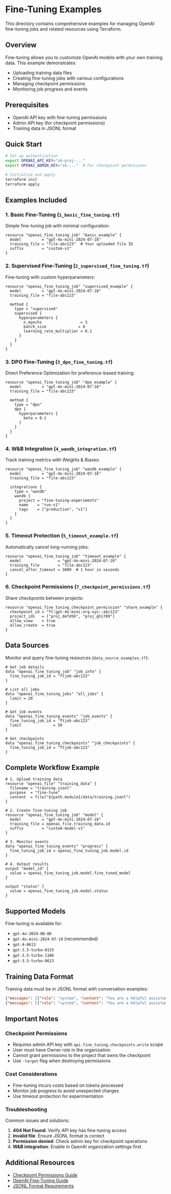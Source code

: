 # Fine-Tuning Examples

This directory contains comprehensive examples for managing OpenAI fine-tuning jobs and related resources using Terraform.

## Overview

Fine-tuning allows you to customize OpenAI models with your own training data. This example demonstrates:

- Uploading training data files
- Creating fine-tuning jobs with various configurations
- Managing checkpoint permissions
- Monitoring job progress and events

## Prerequisites

- OpenAI API key with fine-tuning permissions
- Admin API key (for checkpoint permissions)
- Training data in JSONL format

## Quick Start

```bash
# Set up authentication
export OPENAI_API_KEY="sk-proj-..."
export OPENAI_ADMIN_KEY="sk-..."  # For checkpoint permissions

# Initialize and apply
terraform init
terraform apply
```

## Examples Included

### 1. Basic Fine-Tuning (`1_basic_fine_tuning.tf`)

Simple fine-tuning job with minimal configuration:

```hcl
resource "openai_fine_tuning_job" "basic_example" {
  model         = "gpt-4o-mini-2024-07-18"
  training_file = "file-abc123"  # Your uploaded file ID
  suffix        = "custom-v1"
}
```

### 2. Supervised Fine-Tuning (`2_supervised_fine_tuning.tf`)

Fine-tuning with custom hyperparameters:

```hcl
resource "openai_fine_tuning_job" "supervised_example" {
  model         = "gpt-4o-mini-2024-07-18"
  training_file = "file-abc123"
  
  method {
    type = "supervised"
    supervised {
      hyperparameters {
        n_epochs                 = 3
        batch_size              = 8
        learning_rate_multiplier = 0.1
      }
    }
  }
}
```

### 3. DPO Fine-Tuning (`3_dpo_fine_tuning.tf`)

Direct Preference Optimization for preference-based training:

```hcl
resource "openai_fine_tuning_job" "dpo_example" {
  model         = "gpt-4o-mini-2024-07-18"
  training_file = "file-abc123"
  
  method {
    type = "dpo"
    dpo {
      hyperparameters {
        beta = 0.1
      }
    }
  }
}
```

### 4. W&B Integration (`4_wandb_integration.tf`)

Track training metrics with Weights & Biases:

```hcl
resource "openai_fine_tuning_job" "wandb_example" {
  model         = "gpt-4o-mini-2024-07-18"
  training_file = "file-abc123"
  
  integrations {
    type = "wandb"
    wandb {
      project = "fine-tuning-experiments"
      name    = "run-v1"
      tags    = ["production", "v1"]
    }
  }
}
```

### 5. Timeout Protection (`5_timeout_example.tf`)

Automatically cancel long-running jobs:

```hcl
resource "openai_fine_tuning_job" "timeout_example" {
  model                = "gpt-4o-mini-2024-07-18"
  training_file        = "file-abc123"
  cancel_after_timeout = 3600  # 1 hour in seconds
}
```

### 6. Checkpoint Permissions (`7_checkpoint_permissions.tf`)

Share checkpoints between projects:

```hcl
resource "openai_fine_tuning_checkpoint_permission" "share_example" {
  checkpoint_id = "ft:gpt-4o-mini:org-xyz::abc123"
  project_ids   = ["proj_def456", "proj_ghi789"]
  allow_view    = true
  allow_create  = true
}
```

## Data Sources

Monitor and query fine-tuning resources (`data_source_examples.tf`):

```hcl
# Get job details
data "openai_fine_tuning_job" "job_info" {
  fine_tuning_job_id = "ftjob-abc123"
}

# List all jobs
data "openai_fine_tuning_jobs" "all_jobs" {
  limit = 20
}

# Get job events
data "openai_fine_tuning_events" "job_events" {
  fine_tuning_job_id = "ftjob-abc123"
  limit              = 50
}

# Get checkpoints
data "openai_fine_tuning_checkpoints" "job_checkpoints" {
  fine_tuning_job_id = "ftjob-abc123"
}
```

## Complete Workflow Example

```hcl
# 1. Upload training data
resource "openai_file" "training_data" {
  filename = "training.jsonl"
  purpose  = "fine-tune"
  content  = file("${path.module}/data/training.jsonl")
}

# 2. Create fine-tuning job
resource "openai_fine_tuning_job" "model" {
  model         = "gpt-4o-mini-2024-07-18"
  training_file = openai_file.training_data.id
  suffix        = "custom-model-v1"
}

# 3. Monitor events
data "openai_fine_tuning_events" "progress" {
  fine_tuning_job_id = openai_fine_tuning_job.model.id
}

# 4. Output results
output "model_id" {
  value = openai_fine_tuning_job.model.fine_tuned_model
}

output "status" {
  value = openai_fine_tuning_job.model.status
}
```

## Supported Models

Fine-tuning is available for:

- `gpt-4o-2024-08-06`
- `gpt-4o-mini-2024-07-18` (recommended)
- `gpt-4-0613`
- `gpt-3.5-turbo-0125`
- `gpt-3.5-turbo-1106`
- `gpt-3.5-turbo-0613`

## Training Data Format

Training data must be in JSONL format with conversation examples:

```json
{"messages": [{"role": "system", "content": "You are a helpful assistant."}, {"role": "user", "content": "Hello"}, {"role": "assistant", "content": "Hi! How can I help you?"}]}
{"messages": [{"role": "system", "content": "You are a helpful assistant."}, {"role": "user", "content": "What's the weather?"}, {"role": "assistant", "content": "I don't have access to real-time weather data."}]}
```

## Important Notes

### Checkpoint Permissions

- Requires admin API key with `api.fine_tuning.checkpoints.write` scope
- User must have Owner role in the organization
- Cannot grant permissions to the project that owns the checkpoint
- Use `-target` flag when destroying permissions

### Cost Considerations

- Fine-tuning incurs costs based on tokens processed
- Monitor job progress to avoid unexpected charges
- Use timeout protection for experimentation

### Troubleshooting

Common issues and solutions:

1. **404 Not Found**: Verify API key has fine-tuning access
2. **Invalid file**: Ensure JSONL format is correct
3. **Permission denied**: Check admin key for checkpoint operations
4. **W&B integration**: Enable in OpenAI organization settings first

## Additional Resources

- [Checkpoint Permissions Guide](./README-CHECKPOINT-PERMISSIONS.md)
- [OpenAI Fine-Tuning Guide](https://platform.openai.com/docs/guides/fine-tuning)
- [JSONL Format Requirements](https://platform.openai.com/docs/guides/fine-tuning/preparing-your-dataset)